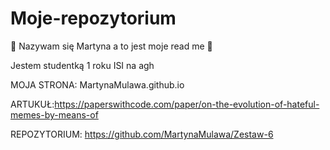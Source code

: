 # Moje-repozytorium
:hibiscus: Nazywam się Martyna a to jest moje read me :hibiscus:

Jestem studentką 1 roku ISI na agh

MOJA STRONA: MartynaMulawa.github.io


ARTUKUŁ:https://paperswithcode.com/paper/on-the-evolution-of-hateful-memes-by-means-of

REPOZYTORIUM: https://github.com/MartynaMulawa/Zestaw-6
